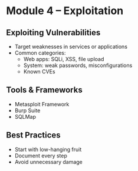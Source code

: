 # Module 4 – Exploitation

## Exploiting Vulnerabilities
- Target weaknesses in services or applications
- Common categories:
  - Web apps: SQLi, XSS, file upload
  - System: weak passwords, misconfigurations
  - Known CVEs

## Tools & Frameworks
- Metasploit Framework
- Burp Suite
- SQLMap

## Best Practices
- Start with low-hanging fruit
- Document every step
- Avoid unnecessary damage
